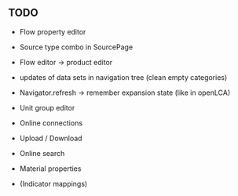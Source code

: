 ## TODO
* Flow property editor
* Source type combo in SourcePage

* Flow editor -> product editor
* updates of data sets in navigation tree (clean empty categories)
* Navigator.refresh -> remember expansion state (like in openLCA)
* Unit group editor
* Online connections
* Upload / Download
* Online search
* Material properties
* (Indicator mappings)
